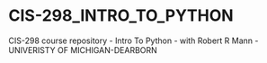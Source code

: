 # CIS-298_INTRO_TO_PYTHON

CIS-298 course repository - Intro To Python - with Robert R Mann - UNIVERISTY OF MICHIGAN-DEARBORN
